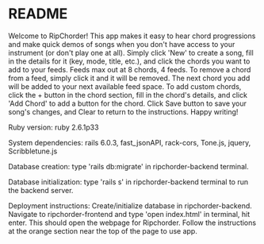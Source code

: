 # README

Welcome to RipChorder! This app makes it easy to hear chord progressions and make quick demos of songs when you don't have access to your instrument (or don't play one at all). Simply click 'New' to create a song, fill in the details for it (key, mode, title, etc.), and click the chords you want to add to your feeds. Feeds max out at 8 chords, 4 feeds. To remove a chord from a feed, simply click it and it will be removed. The next chord you add will be added to your next available feed space. To add custom chords, click the + button in the chord section, fill in the chord's details, and click 'Add Chord' to add a button for the chord. Click Save button to save your song's changes, and Clear to return to the instructions. Happy writing!

Ruby version: ruby 2.6.1p33

System dependencies: rails 6.0.3, fast_jsonAPI, rack-cors, Tone.js, jquery, Scribbletune.js

Database creation: type 'rails db:migrate' in ripchorder-backend terminal.

Database initialization: type 'rails s' in ripchorder-backend terminal to run the backend server.

Deployment instructions: Create/initialize database in ripchorder-backend. Navigate to ripchorder-frontend and type 'open index.html' in terminal, hit enter. This should open the webpage for Ripchorder. Follow the instructions at the orange section near the top of the page to use app.
